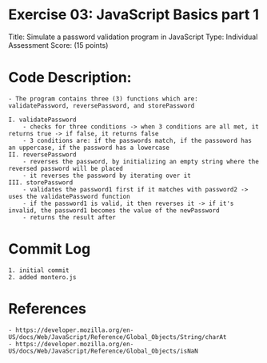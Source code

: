 # Exercise 03: JavaScript Basics part 1

Title: Simulate a password validation program in JavaScript
Type: Individual Assessment
Score: (15 points)

# Code Description:
    - The program contains three (3) functions which are: validatePassword, reversePassword, and storePassword

    I. validatePassword
        - checks for three conditions -> when 3 conditions are all met, it returns true -> if false, it returns false
        - 3 conditions are: if the passwords match, if the passoword has an uppercase, if the password has a lowercase
    II. reversePassword
        - reverses the password, by initializing an empty string where the reversed password will be placed
        - it reverses the password by iterating over it
    III. storePassword
        - validates the password1 first if it matches with password2 -> uses the validatePassword function
        - if the password1 is valid, it then reverses it -> if it's invalid, the password1 becomes the value of the newPassword
        - returns the result after

# Commit Log
    1. initial commit
    2. added montero.js


# References
    - https://developer.mozilla.org/en-US/docs/Web/JavaScript/Reference/Global_Objects/String/charAt
    - https://developer.mozilla.org/en-US/docs/Web/JavaScript/Reference/Global_Objects/isNaN 

